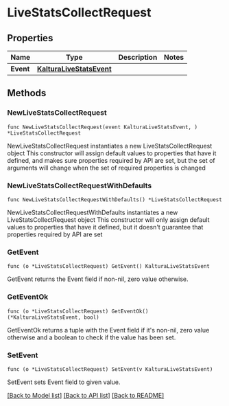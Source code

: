 # LiveStatsCollectRequest

## Properties

Name | Type | Description | Notes
------------ | ------------- | ------------- | -------------
**Event** | [**KalturaLiveStatsEvent**](KalturaLiveStatsEvent.md) |  | 

## Methods

### NewLiveStatsCollectRequest

`func NewLiveStatsCollectRequest(event KalturaLiveStatsEvent, ) *LiveStatsCollectRequest`

NewLiveStatsCollectRequest instantiates a new LiveStatsCollectRequest object
This constructor will assign default values to properties that have it defined,
and makes sure properties required by API are set, but the set of arguments
will change when the set of required properties is changed

### NewLiveStatsCollectRequestWithDefaults

`func NewLiveStatsCollectRequestWithDefaults() *LiveStatsCollectRequest`

NewLiveStatsCollectRequestWithDefaults instantiates a new LiveStatsCollectRequest object
This constructor will only assign default values to properties that have it defined,
but it doesn't guarantee that properties required by API are set

### GetEvent

`func (o *LiveStatsCollectRequest) GetEvent() KalturaLiveStatsEvent`

GetEvent returns the Event field if non-nil, zero value otherwise.

### GetEventOk

`func (o *LiveStatsCollectRequest) GetEventOk() (*KalturaLiveStatsEvent, bool)`

GetEventOk returns a tuple with the Event field if it's non-nil, zero value otherwise
and a boolean to check if the value has been set.

### SetEvent

`func (o *LiveStatsCollectRequest) SetEvent(v KalturaLiveStatsEvent)`

SetEvent sets Event field to given value.



[[Back to Model list]](../README.md#documentation-for-models) [[Back to API list]](../README.md#documentation-for-api-endpoints) [[Back to README]](../README.md)


